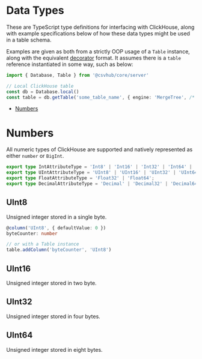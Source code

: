 # Data Types

These are TypeScript type definitions for interfacing with ClickHouse, along with example specifications 
below of how these data types might be used in a table schema.

Examples are given as both from a strictly OOP usage of a `Table` instance, along with the equivalent
[decorator](../decorator/README.md) format. It assumes there is a `table` reference instantiated in some
way, such as below:

```typescript
import { Database, Table } from '@csvhub/core/server'

// Local ClickHouse table
const db = Database.local()
const table = db.getTable('some_table_name', { engine: 'MergeTree', /* ... */ })
```

- [Numbers](#numbers)

# Numbers

All numeric types of ClickHouse are supported and natively represented as either `number` or `BigInt`.

```typescript
export type IntAttributeType = 'Int8' | 'Int16' | 'Int32' | 'Int64' | 'Int128' | 'Int256';
export type UIntAttributeType = 'UInt8' | 'UInt16' | 'UInt32' | 'UInt64' | 'UInt128' | 'UInt256';
export type FloatAttributeType = 'Float32' | 'Float64';
export type DecimalAttributeType = 'Decimal' | 'Decimal32' | 'Decimal64' | 'Decimal128' | 'Decimal256';
```

## UInt8

Unsigned integer stored in a single byte.

```typescript
@column('UInt8', { defaultValue: 0 })
byteCounter: number

// or with a Table instance
table.addColumn('byteCounter', 'UInt8')
```

## UInt16

Unsigned integer stored in two byte.

## UInt32

Unsigned integer stored in four bytes.

## UInt64

Unsigned integer stored in eight bytes.